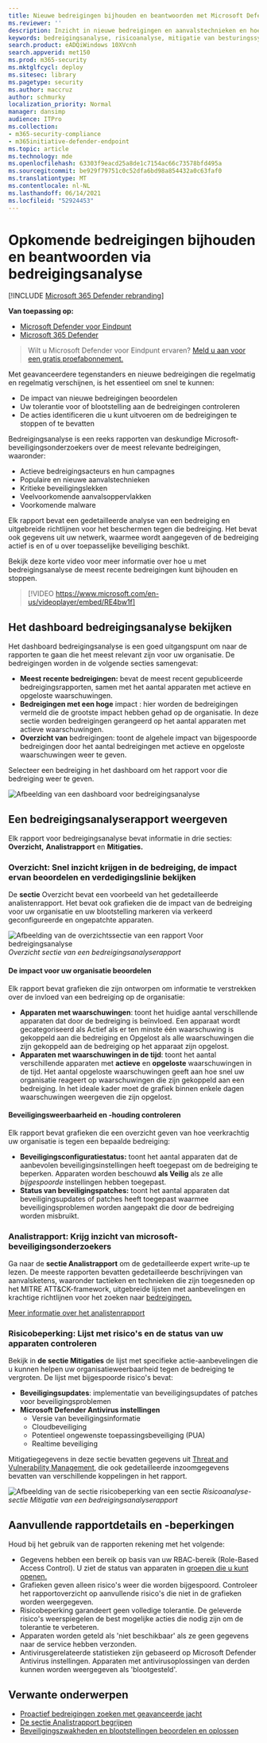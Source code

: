 ```yaml
---
title: Nieuwe bedreigingen bijhouden en beantwoorden met Microsoft Defender voor endpoint threat analytics
ms.reviewer: ''
description: Inzicht in nieuwe bedreigingen en aanvalstechnieken en hoe u deze kunt stoppen. Beoordeel de impact ervan op uw organisatie en evalueer uw organisatiebestendigheid.
keywords: bedreigingsanalyse, risicoanalyse, mitigatie van besturingssysteem, microcodebeperking, mitigatiestatus
search.product: eADQiWindows 10XVcnh
search.appverid: met150
ms.prod: m365-security
ms.mktglfcycl: deploy
ms.sitesec: library
ms.pagetype: security
ms.author: maccruz
author: schmurky
localization_priority: Normal
manager: dansimp
audience: ITPro
ms.collection:
- m365-security-compliance
- m365initiative-defender-endpoint
ms.topic: article
ms.technology: mde
ms.openlocfilehash: 63303f9eacd25a8de1c7154ac66c73578bfd495a
ms.sourcegitcommit: be929f79751c0c52dfa6bd98a854432a0c63faf0
ms.translationtype: MT
ms.contentlocale: nl-NL
ms.lasthandoff: 06/14/2021
ms.locfileid: "52924453"
---
```

# <a name="track-and-respond-to-emerging-threats-through-threat-analytics"></a>Opkomende bedreigingen bijhouden en beantwoorden via bedreigingsanalyse

[!INCLUDE [Microsoft 365 Defender rebranding](../../includes/microsoft-defender.md)]

**Van toepassing op:**
- [Microsoft Defender voor Eindpunt](https://go.microsoft.com/fwlink/?linkid=2154037)
- [Microsoft 365 Defender](https://go.microsoft.com/fwlink/?linkid=2118804)

> Wilt u Microsoft Defender voor Eindpunt ervaren? [Meld u aan voor een gratis proefabonnement.](https://www.microsoft.com/microsoft-365/windows/microsoft-defender-atp?ocid=docs-wdatp-exposedapis-abovefoldlink)

Met geavanceerdere tegenstanders en nieuwe bedreigingen die regelmatig en regelmatig verschijnen, is het essentieel om snel te kunnen:

- De impact van nieuwe bedreigingen beoordelen
- Uw tolerantie voor of blootstelling aan de bedreigingen controleren
- De acties identificeren die u kunt uitvoeren om de bedreigingen te stoppen of te bevatten

Bedreigingsanalyse is een reeks rapporten van deskundige Microsoft-beveiligingsonderzoekers over de meest relevante bedreigingen, waaronder:

- Actieve bedreigingsacteurs en hun campagnes
- Populaire en nieuwe aanvalstechnieken
- Kritieke beveiligingslekken
- Veelvoorkomende aanvalsoppervlakken
- Voorkomende malware

Elk rapport bevat een gedetailleerde analyse van een bedreiging en uitgebreide richtlijnen voor het beschermen tegen die bedreiging. Het bevat ook gegevens uit uw netwerk, waarmee wordt aangegeven of de bedreiging actief is en of u over toepasselijke beveiliging beschikt.

Bekijk deze korte video voor meer informatie over hoe u met bedreigingsanalyse de meest recente bedreigingen kunt bijhouden en stoppen.
<p></p>

> [!VIDEO https://www.microsoft.com/en-us/videoplayer/embed/RE4bw1f]

## <a name="view-the-threat-analytics-dashboard"></a>Het dashboard bedreigingsanalyse bekijken

Het dashboard bedreigingsanalyse is een goed uitgangspunt om naar de rapporten te gaan die het meest relevant zijn voor uw organisatie. De bedreigingen worden in de volgende secties samengevat:

- **Meest recente bedreigingen:** bevat de meest recent gepubliceerde bedreigingsrapporten, samen met het aantal apparaten met actieve en opgeloste waarschuwingen.
- **Bedreigingen met een hoge** impact : hier worden de bedreigingen vermeld die de grootste impact hebben gehad op de organisatie. In deze sectie worden bedreigingen gerangeerd op het aantal apparaten met actieve waarschuwingen.
- **Overzicht van** bedreigingen: toont de algehele impact van bijgespoorde bedreigingen door het aantal bedreigingen met actieve en opgeloste waarschuwingen weer te geven.

Selecteer een bedreiging in het dashboard om het rapport voor die bedreiging weer te geven.

![Afbeelding van een dashboard voor bedreigingsanalyse](images/ta_dashboard.png)

## <a name="view-a-threat-analytics-report"></a>Een bedreigingsanalyserapport weergeven

Elk rapport voor bedreigingsanalyse bevat informatie in drie secties: **Overzicht,** **Analistrapport** en **Mitigaties.**

### <a name="overview-quickly-understand-the-threat-assess-its-impact-and-review-defenses"></a>Overzicht: Snel inzicht krijgen in de bedreiging, de impact ervan beoordelen en verdedigingslinie bekijken

De **sectie** Overzicht bevat een voorbeeld van het gedetailleerde analistenrapport. Het bevat ook grafieken die de impact van de bedreiging voor uw organisatie en uw blootstelling markeren via verkeerd geconfigureerde en ongepatchte apparaten.

![Afbeelding van de overzichtssectie van een rapport Voor bedreigingsanalyse ](images/ta-overview.png)
 _Overzicht sectie van een bedreigingsanalyserapport_

#### <a name="assess-the-impact-to-your-organization"></a>De impact voor uw organisatie beoordelen
Elk rapport bevat grafieken die zijn ontworpen om informatie te verstrekken over de invloed van een bedreiging op de organisatie:
- **Apparaten met waarschuwingen**: toont het huidige aantal verschillende apparaten dat door de bedreiging is beïnvloed. Een apparaat wordt gecategoriseerd als Actief als er  ten  minste één waarschuwing is gekoppeld aan die bedreiging en Opgelost als alle waarschuwingen die zijn gekoppeld aan de bedreiging op het apparaat zijn opgelost. 
- **Apparaten met waarschuwingen in de tijd**: toont het aantal verschillende apparaten met **actieve** en **opgeloste** waarschuwingen in de tijd. Het aantal opgeloste waarschuwingen geeft aan hoe snel uw organisatie reageert op waarschuwingen die zijn gekoppeld aan een bedreiging. In het ideale kader moet de grafiek binnen enkele dagen waarschuwingen weergeven die zijn opgelost.

#### <a name="review-security-resilience-and-posture"></a>Beveiligingsweerbaarheid en -houding controleren
Elk rapport bevat grafieken die een overzicht geven van hoe veerkrachtig uw organisatie is tegen een bepaalde bedreiging:
- **Beveiligingsconfiguratiestatus:** toont het aantal apparaten dat de aanbevolen beveiligingsinstellingen heeft toegepast om de bedreiging te beperken. Apparaten worden beschouwd **als Veilig** als ze alle _bijgespoorde_ instellingen hebben toegepast.
- **Status van beveiligingspatches:** toont het aantal apparaten dat beveiligingsupdates of patches heeft toegepast waarmee beveiligingsproblemen worden aangepakt die door de bedreiging worden misbruikt.

### <a name="analyst-report-get-expert-insight-from-microsoft-security-researchers"></a>Analistrapport: Krijg inzicht van microsoft-beveiligingsonderzoekers
Ga naar de **sectie Analistrapport** om de gedetailleerde expert write-up te lezen. De meeste rapporten bevatten gedetailleerde beschrijvingen van aanvalsketens, waaronder tactieken en technieken die zijn toegesneden op het MITRE ATT&CK-framework, uitgebreide lijsten met aanbevelingen en krachtige richtlijnen voor het zoeken naar [bedreigingen.](advanced-hunting-overview.md)

[Meer informatie over het analistenrapport](threat-analytics-analyst-reports.md)

### <a name="mitigations-review-list-of-mitigations-and-the-status-of-your-devices"></a>Risicobeperking: Lijst met risico's en de status van uw apparaten controleren
Bekijk in **de sectie Mitigaties** de lijst met specifieke actie-aanbevelingen die u kunnen helpen uw organisatieweerbaarheid tegen de bedreiging te vergroten. De lijst met bijgespoorde risico's bevat:

- **Beveiligingsupdates**: implementatie van beveiligingsupdates of patches voor beveiligingsproblemen
- **Microsoft Defender Antivirus instellingen**
  - Versie van beveiligingsinformatie
  - Cloudbeveiliging  
  - Potentieel ongewenste toepassingsbeveiliging (PUA)
  - Realtime beveiliging
 
Mitigatiegegevens in deze sectie bevatten gegevens uit [Threat and Vulnerability Management](next-gen-threat-and-vuln-mgt.md), die ook gedetailleerde inzoomgegevens bevatten van verschillende koppelingen in het rapport.

![Afbeelding van de sectie risicobeperking van een sectie ](images/ta-mitigations.png)
 _Risicoanalyse-sectie Mitigatie van een bedreigingsanalyserapport_

## <a name="additional-report-details-and-limitations"></a>Aanvullende rapportdetails en -beperkingen
Houd bij het gebruik van de rapporten rekening met het volgende: 

- Gegevens hebben een bereik op basis van uw RBAC-bereik (Role-Based Access Control). U ziet de status van apparaten in [groepen die u kunt openen.](machine-groups.md)
- Grafieken geven alleen risico's weer die worden bijgespoord. Controleer het rapportoverzicht op aanvullende risico's die niet in de grafieken worden weergegeven.
- Risicobeperking garandeert geen volledige tolerantie. De geleverde risico's weerspiegelen de best mogelijke acties die nodig zijn om de tolerantie te verbeteren.
- Apparaten worden geteld als 'niet beschikbaar' als ze geen gegevens naar de service hebben verzonden.
- Antivirusgerelateerde statistieken zijn gebaseerd op Microsoft Defender Antivirus instellingen. Apparaten met antivirusoplossingen van derden kunnen worden weergegeven als 'blootgesteld'.

## <a name="related-topics"></a>Verwante onderwerpen
- [Proactief bedreigingen zoeken met geavanceerde jacht](advanced-hunting-overview.md) 
- [De sectie Analistrapport begrijpen](threat-analytics-analyst-reports.md)
- [Beveiligingszwakheden en blootstellingen beoordelen en oplossen](next-gen-threat-and-vuln-mgt.md)
